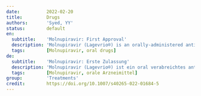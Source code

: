 ```yaml
---
date:          2022-02-20
title:         Drugs
authors:       'Syed, YY'
status:        default
en:
  subtitle:    'Molnupiravir: First Approval'
  description: 'Molnupiravir (Lagevrio®) is an orally-administered antiviral prodrug that inhibits replication of RNA viruses through viral error induction. It is being developed by Merck and Ridgeback Biotherapeutics for the prevention and treatment of Coronavirus disease 2019 (COVID-19). Molnupiravir received its first approval on 4 November 2021 in the UK for the treatment of mild to moderate COVID-19 in adults with a positive severe acute respiratory syndrome coronavirus 2 (SARS-CoV-2) diagnostic test and who have at least one risk factor for developing severe illness. Molnupiravir is filed for approval and has emergency use authorization for the treatment of COVID-19 in several countries, including the USA, Japan and those in the EU. This article summarizes the milestones in the development of molnupiravir leading to this first approval for COVID-19. '
  tags:        [Molnupiravir, oral drugs]
de:
  subtitle:    'Molnupiravir: Erste Zulassung'
  description: 'Molnupiravir (Lagevrio®) ist ein oral verabreichtes antivirales Prodrug, das die Replikation von RNA-Viren durch Induktion viraler Fehler hemmt. Es wird von Merck und Ridgeback Biotherapeutics zur Prävention und Behandlung der Coronavirus-Erkrankung 2019 (COVID-19) entwickelt. Molnupiravir erhielt seine erste Zulassung am 4. November 2021 in Großbritannien für die Behandlung von leichter bis mittelschwerer COVID-19 bei Erwachsenen mit einem positiven Diagnosetest für das schwere akute respiratorische Syndrom Coronavirus 2 (SARS-CoV-2) und mindestens einem Risikofaktor für die Entwicklung einer schweren Erkrankung. Für Molnupiravir wurde ein Zulassungsantrag gestellt und eine Notfallzulassung für die Behandlung von COVID-19 in mehreren Ländern, darunter die USA, Japan und die EU, erteilt. Dieser Artikel fasst die Meilensteine in der Entwicklung von Molnupiravir zusammen, die zu dieser ersten Zulassung für COVID-19 geführt haben.' 
  tags:        [Molnupiravir, orale Arzneimittel]
group:         'Treatments'
credit:        https://doi.org/10.1007/s40265-022-01684-5
---
```

